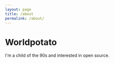 ```yaml
---
layout: page
title: /about
permalink: /about/
---
```


# Worldpotato

I'm a child of the 90s and interested in open source.

